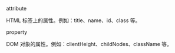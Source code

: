 attribute

HTML 标签上的属性。例如：title、name、id、class 等。

property

DOM 对象的属性。例如：clientHeight、childNodes、className 等。
